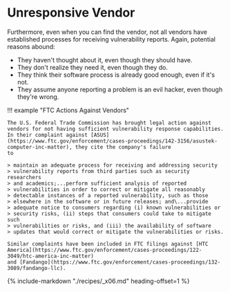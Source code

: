 # Unresponsive Vendor

Furthermore, even when you can find the vendor, not all vendors have
established processes for receiving vulnerability reports. Again,
potential reasons abound:

- They haven't thought about it, even though they should have.
- They don't realize they need it, even though they do.
- They think their software process is already good enough, even if
    it's not.
- They assume anyone reporting a problem is an evil hacker, even
    though they're wrong.

!!! example "FTC Actions Against Vendors"

    The U.S. Federal Trade Commission has brought legal action against
    vendors for not having sufficient vulnerability response capabilities.
    In their complaint against [ASUS](https://www.ftc.gov/enforcement/cases-proceedings/142-3156/asustek-computer-inc-matter), they cite the company's failure
    to

    > maintain an adequate process for receiving and addressing security
    > vulnerability reports from third parties such as security researchers
    > and academics;...perform sufficient analysis of reported
    > vulnerabilities in order to correct or mitigate all reasonably
    > detectable instances of a reported vulnerability, such as those
    > elsewhere in the software or in future releases; and\...provide
    > adequate notice to consumers regarding (i) known vulnerabilities or
    > security risks, (ii) steps that consumers could take to mitigate such
    > vulnerabilities or risks, and (iii) the availability of software
    > updates that would correct or mitigate the vulnerabilities or risks.

    Similar complaints have been included in FTC filings against [HTC America](https://www.ftc.gov/enforcement/cases-proceedings/122-3049/htc-america-inc-matter)
    and [Fandango](https://www.ftc.gov/enforcement/cases-proceedings/132-3089/fandango-llc).

{% include-markdown "./recipes/_x06.md" heading-offset=1 %}
